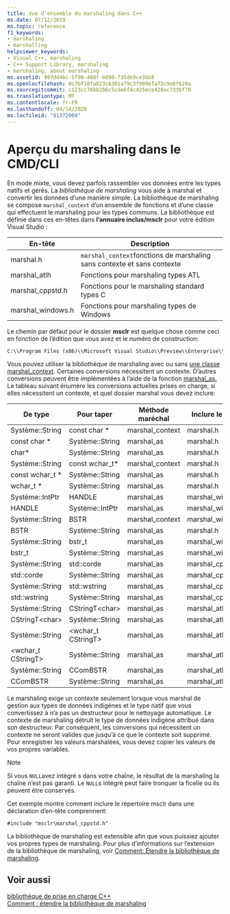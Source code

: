 ```yaml
---
title: Vue d’ensemble du marshaling dans C++
ms.date: 07/12/2019
ms.topic: reference
f1_keywords:
- marshaling
- marshalling
helpviewer_keywords:
- Visual C++, marshaling
- C++ Support Library, marshaling
- marshaling, about marshaling
ms.assetid: 997dd4bc-5f98-408f-b890-f35de9ce3bb8
ms.openlocfilehash: 0c7bf18fa823c6301a79c3f989efa73c9e8f628a
ms.sourcegitcommit: c123cc76bb2b6c5cde6f4c425ece420ac733bf70
ms.translationtype: MT
ms.contentlocale: fr-FR
ms.lasthandoff: 04/14/2020
ms.locfileid: "81372008"
---
```

# <a name="overview-of-marshaling-in-ccli"></a>Aperçu du marshaling dans le CMD/CLI

En mode mixte, vous devez parfois rassembler vos données entre les types natifs et gérés. La *bibliothèque de marshaling* vous aide à marshal et convertir les données d’une manière simple.  La bibliothèque de marshaling se compose `marshal_context` d’un ensemble de fonctions et d’une classe qui effectuent le marshaling pour les types communs. La bibliothèque est définie dans ces en-têtes dans **l’annuaire inclus/msclr** pour votre édition Visual Studio :

|En-tête|Description|
|---------------|-----------------|
|marshal.h|`marshal_context`fonctions de marshaling sans contexte et sans contexte|
|marshal_atlh| Fonctions pour marshaling types ATL|
|marshal_cppstd.h|Fonctions pour le marshaling standard types C|
|marshal_windows.h|Fonctions pour marshaling types de Windows|

Le chemin par défaut pour le dossier **msclr** est quelque chose comme ceci en fonction de l’édition que vous avez et le numéro de construction:

```cmd
C:\\Program Files (x86)\\Microsoft Visual Studio\\Preview\\Enterprise\\VC\\Tools\\MSVC\\14.15.26528\\include\\msclr
```

Vous pouvez utiliser la bibliothèque de marshaling avec ou sans [une classe marshal_context](../dotnet/marshal-context-class.md). Certaines conversions nécessitent un contexte. D’autres conversions peuvent être implémentées à l’aide de la fonction [marshal_as.](../dotnet/marshal-as.md) Le tableau suivant énumère les conversions actuelles prises en charge, si elles nécessitent un contexte, et quel dossier marshal vous devez inclure:

|De type|Pour taper|Méthode maréchal|Inclure le fichier|
|---------------|-------------|--------------------|------------------|
|Système::String|const char \*|marshal_context|marshal.h|
|const char \*|Système::String|marshal_as|marshal.h|
|char\*|Système::String|marshal_as|marshal.h|
|Système::String|const wchar_t\*|marshal_context|marshal.h|
|const wchar_t \*|Système::String|marshal_as|marshal.h|
|wchar_t \*|Système::String|marshal_as|marshal.h|
|Système::IntPtr|HANDLE|marshal_as|marshal_windows.h|
|HANDLE|Système::IntPtr|marshal_as|marshal_windows.h|
|Système::String|BSTR|marshal_context|marshal_windows.h|
|BSTR|Système::String|marshal_as|marshal.h|
|Système::String|bstr_t|marshal_as|marshal_windows.h|
|bstr_t|Système::String|marshal_as|marshal_windows.h|
|Système::String|std::corde|marshal_as|marshal_cppstd.h|
|std::corde|Système::String|marshal_as|marshal_cppstd.h|
|Système::String|std::wstring|marshal_as|marshal_cppstd.h|
|std::wstring|Système::String|marshal_as|marshal_cppstd.h|
|Système::String|CStringT\<char>|marshal_as|marshal_atlh|
|CStringT\<char>|Système::String|marshal_as|marshal_atlh|
|Système::String|<wchar_t CStringT>|marshal_as|marshal_atlh|
|<wchar_t CStringT>|Système::String|marshal_as|marshal_atlh|
|Système::String|CComBSTR|marshal_as|marshal_atlh|
|CComBSTR|Système::String|marshal_as|marshal_atlh|

Le marshaling exige un contexte seulement lorsque vous marshal de gestion aux types de données indigènes et le type natif que vous convertissez à n’a pas un destructeur pour le nettoyage automatique. Le contexte de marshaling détruit le type de données indigène attribué dans son destructeur. Par conséquent, les conversions qui nécessitent un contexte ne seront valides que jusqu’à ce que le contexte soit supprimé. Pour enregistrer les valeurs marshalées, vous devez copier les valeurs de vos propres variables.

> [!NOTE]
> Si vous `NULL`avez intégré s dans votre chaîne, le résultat de la marshaling la chaîne n’est pas garanti. Le `NULL`s intégré peut faire tronquer la ficelle ou ils peuvent être conservés.

Cet exemple montre comment inclure le répertoire msclr dans une déclaration d’en-tête comprennent:

`#include "msclr\marshal_cppstd.h"`

La bibliothèque de marshaling est extensible afin que vous puissiez ajouter vos propres types de marshaling. Pour plus d’informations sur l’extension de la bibliothèque de marshaling, voir [Comment: Étendre la bibliothèque de marshaling](../dotnet/how-to-extend-the-marshaling-library.md).

## <a name="see-also"></a>Voir aussi

[bibliothèque de prise en charge C++](../dotnet/cpp-support-library.md)<br/>
[Comment : étendre la bibliothèque de marshaling](../dotnet/how-to-extend-the-marshaling-library.md)
